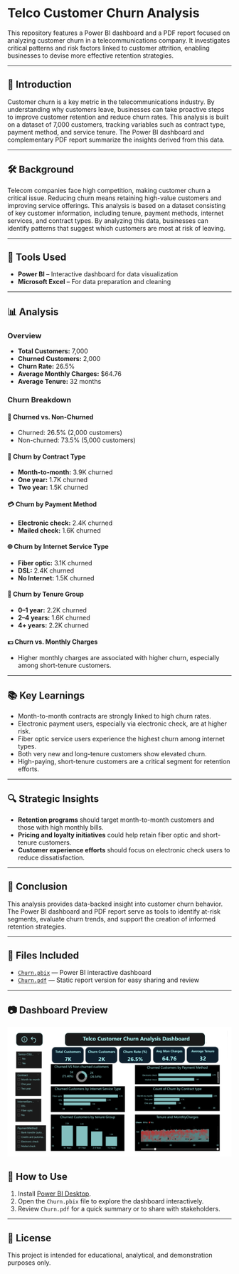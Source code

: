 # Telco Customer Churn Analysis

This repository features a Power BI dashboard and a PDF report focused on analyzing customer churn in a telecommunications company. It investigates critical patterns and risk factors linked to customer attrition, enabling businesses to devise more effective retention strategies.

---

## 📘 Introduction

Customer churn is a key metric in the telecommunications industry. By understanding why customers leave, businesses can take proactive steps to improve customer retention and reduce churn rates. This analysis is built on a dataset of 7,000 customers, tracking variables such as contract type, payment method, and service tenure. The Power BI dashboard and complementary PDF report summarize the insights derived from this data.

---

## 🛠️ Background

Telecom companies face high competition, making customer churn a critical issue. Reducing churn means retaining high-value customers and improving service offerings. This analysis is based on a dataset consisting of key customer information, including tenure, payment methods, internet services, and contract types. By analyzing this data, businesses can identify patterns that suggest which customers are most at risk of leaving.

---

## 🧰 Tools Used

- **Power BI** – Interactive dashboard for data visualization
- **Microsoft Excel** – For data preparation and cleaning

---

## 📊 Analysis

### Overview

- **Total Customers:** 7,000  
- **Churned Customers:** 2,000  
- **Churn Rate:** 26.5%  
- **Average Monthly Charges:** $64.76  
- **Average Tenure:** 32 months  

### Churn Breakdown

#### 🔄 Churned vs. Non-Churned
- Churned: 26.5% (2,000 customers)  
- Non-churned: 73.5% (5,000 customers)

#### 📑 Churn by Contract Type
- **Month-to-month:** 3.9K churned  
- **One year:** 1.7K churned  
- **Two year:** 1.5K churned

#### 💳 Churn by Payment Method
- **Electronic check:** 2.4K churned  
- **Mailed check:** 1.6K churned

#### 🌐 Churn by Internet Service Type
- **Fiber optic:** 3.1K churned  
- **DSL:** 2.4K churned  
- **No Internet:** 1.5K churned

#### 📅 Churn by Tenure Group
- **0–1 year:** 2.2K churned  
- **2–4 years:** 1.6K churned  
- **4+ years:** 2.2K churned

#### 💵 Churn vs. Monthly Charges
- Higher monthly charges are associated with higher churn, especially among short-tenure customers.

---

## 📚 Key Learnings

- Month-to-month contracts are strongly linked to high churn rates.
- Electronic payment users, especially via electronic check, are at higher risk.
- Fiber optic service users experience the highest churn among internet types.
- Both very new and long-tenure customers show elevated churn.
- High-paying, short-tenure customers are a critical segment for retention efforts.

---

## 🔍 Strategic Insights

- **Retention programs** should target month-to-month customers and those with high monthly bills.
- **Pricing and loyalty initiatives** could help retain fiber optic and short-tenure customers.
- **Customer experience efforts** should focus on electronic check users to reduce dissatisfaction.

---

## 🏁 Conclusion

This analysis provides data-backed insight into customer churn behavior. The Power BI dashboard and PDF report serve as tools to identify at-risk segments, evaluate churn trends, and support the creation of informed retention strategies.

---

## 📁 Files Included

- [`Churn.pbix`](Churn.pbix) — Power BI interactive dashboard  
- [`Churn.pdf`](Churn.pdf) — Static report version for easy sharing and review

---

## 📷 Dashboard Preview

![Dashboard Overview](dashboard_preview.png)


## 📌 How to Use

1. Install [Power BI Desktop](https://powerbi.microsoft.com/desktop/).
2. Open the `Churn.pbix` file to explore the dashboard interactively.
3. Review `Churn.pdf` for a quick summary or to share with stakeholders.

---

## 📝 License

This project is intended for educational, analytical, and demonstration purposes only.
